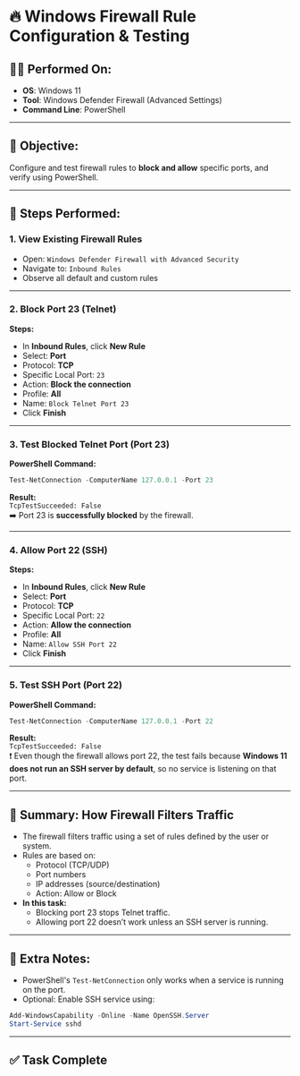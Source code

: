 # 🔥 Windows Firewall Rule Configuration & Testing

## 👩‍💻 Performed On:
- **OS**: Windows 11
- **Tool**: Windows Defender Firewall (Advanced Settings)
- **Command Line**: PowerShell

---

## 📌 Objective:
Configure and test firewall rules to **block and allow** specific ports, and verify using PowerShell.

---

## 🧪 Steps Performed:

### 1. View Existing Firewall Rules
- Open: `Windows Defender Firewall with Advanced Security`
- Navigate to: `Inbound Rules`
- Observe all default and custom rules

---

### 2. Block Port 23 (Telnet)
**Steps:**
- In **Inbound Rules**, click **New Rule**
- Select: **Port**
- Protocol: **TCP**
- Specific Local Port: `23`
- Action: **Block the connection**
- Profile: **All**
- Name: `Block Telnet Port 23`
- Click **Finish**

---

### 3. Test Blocked Telnet Port (Port 23)
**PowerShell Command:**
```powershell
Test-NetConnection -ComputerName 127.0.0.1 -Port 23
```
**Result:**  
`TcpTestSucceeded: False`  
➡️ Port 23 is **successfully blocked** by the firewall.

---

### 4. Allow Port 22 (SSH)
**Steps:**
- In **Inbound Rules**, click **New Rule**
- Select: **Port**
- Protocol: **TCP**
- Specific Local Port: `22`
- Action: **Allow the connection**
- Profile: **All**
- Name: `Allow SSH Port 22`
- Click **Finish**

---

### 5. Test SSH Port (Port 22)
**PowerShell Command:**
```powershell
Test-NetConnection -ComputerName 127.0.0.1 -Port 22
```
**Result:**  
`TcpTestSucceeded: False`  
❗ Even though the firewall allows port 22, the test fails because **Windows 11 does not run an SSH server by default**, so no service is listening on that port.

---

## 🎯 Summary: How Firewall Filters Traffic

- The firewall filters traffic using a set of rules defined by the user or system.
- Rules are based on:
  - Protocol (TCP/UDP)
  - Port numbers
  - IP addresses (source/destination)
  - Action: Allow or Block
- **In this task:**
  - Blocking port 23 stops Telnet traffic.
  - Allowing port 22 doesn’t work unless an SSH server is running.

---


## 📝 Extra Notes:
- PowerShell's `Test-NetConnection` only works when a service is running on the port.
- Optional: Enable SSH service using:
```powershell
Add-WindowsCapability -Online -Name OpenSSH.Server
Start-Service sshd
```

---

## ✅ Task Complete
